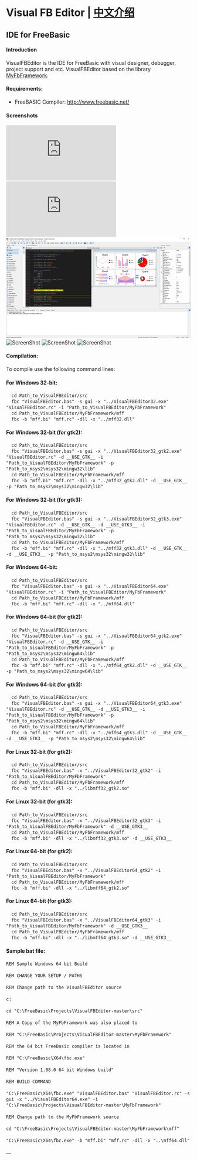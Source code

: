﻿# Visual FB Editor | <a href="README_CN.md">中文介绍</a>
## IDE for FreeBasic

#### Introduction
VisualFBEditor is the IDE for FreeBasic with visual designer, debugger, project support and etc. VisualFBEditor based on the library <a href="https://github.com/XusinboyBekchanov/MyFbFramework">MyFbFramework</a>.

#### Requirements:

* FreeBASIC Compiler: http://www.freebasic.net/

#### Screenshots
![ScreenShot](https://www.cyberforum.ru/blog_attachment.php?attachmentid=4921&d=1531765249)
![ScreenShot](https://www.cyberforum.ru/blog_attachment.php?attachmentid=5144&d=1545153885)
![ScreenShot](https://github.com/XusinboyBekchanov/VisualFBEditor/blob/600312498d1df6c7354c6039e1af50241ea1fbb9/Resources/VisualFBEditor.png)
![ScreenShot](https://github.com/XusinboyBekchanov/VisualFBEditor/blob/600312498d1df6c7354c6039e1af50241ea1fbb9/Resources/VisualFBEditor1.png)
![ScreenShot](https://github.com/XusinboyBekchanov/VisualFBEditor/blob/600312498d1df6c7354c6039e1af50241ea1fbb9/Resources/VisualFBEditor2.png)
![ScreenShot](https://github.com/XusinboyBekchanov/VisualFBEditor/blob/600312498d1df6c7354c6039e1af50241ea1fbb9/Resources/VisualFBEditor3.png)

#### Compilation:

To compile use the following command lines:

#### For Windows 32-bit:
```shell
  cd Path_to_VisualFBEditor/src
  fbc "VisualFBEditor.bas" -s gui -x "../VisualFBEditor32.exe" "VisualFBEditor.rc" -i "Path_to_VisualFBEditor/MyFbFramework"
  cd Path_to_VisualFBEditor/MyFbFramework/mff
  fbc -b "mff.bi" "mff.rc" -dll -x "../mff32.dll"
```
#### For Windows 32-bit (for gtk2):
```shell
  cd Path_to_VisualFBEditor/src
  fbc "VisualFBEditor.bas" -s gui -x "../VisualFBEditor32_gtk2.exe" "VisualFBEditor.rc" -d __USE_GTK__ -i "Path_to_VisualFBEditor/MyFbFramework" -p "Path_to_msys2\msys32\mingw32\lib"
  cd Path_to_VisualFBEditor/MyFbFramework/mff
  fbc -b "mff.bi" "mff.rc" -dll -x "../mff32_gtk2.dll" -d __USE_GTK__ -p "Path_to_msys2\msys32\mingw32\lib"
```
#### For Windows 32-bit (for gtk3):
```shell
  cd Path_to_VisualFBEditor/src
  fbc "VisualFBEditor.bas" -s gui -x "../VisualFBEditor32_gtk3.exe" "VisualFBEditor.rc" -d __USE_GTK__ -d __USE_GTK3__ -i "Path_to_VisualFBEditor/MyFbFramework" -p "Path_to_msys2\msys32\mingw32\lib"
  cd Path_to_VisualFBEditor/MyFbFramework/mff
  fbc -b "mff.bi" "mff.rc" -dll -x "../mff32_gtk3.dll" -d __USE_GTK__ -d __USE_GTK3__ -p "Path_to_msys2\msys32\mingw32\lib"
```
#### For Windows 64-bit:
```shell
  cd Path_to_VisualFBEditor/src
  fbc "VisualFBEditor.bas" -s gui -x "../VisualFBEditor64.exe" "VisualFBEditor.rc" -i "Path_to_VisualFBEditor/MyFbFramework"
  cd Path_to_VisualFBEditor/MyFbFramework/mff
  fbc -b "mff.bi" "mff.rc" -dll -x "../mff64.dll"
```
#### For Windows 64-bit (for gtk2):
```shell
  cd Path_to_VisualFBEditor/src
  fbc "VisualFBEditor.bas" -s gui -x "../VisualFBEditor64_gtk2.exe" "VisualFBEditor.rc" -d __USE_GTK__ -i "Path_to_VisualFBEditor/MyFbFramework" -p "Path_to_msys2\msys32\mingw64\lib"
  cd Path_to_VisualFBEditor/MyFbFramework/mff
  fbc -b "mff.bi" "mff.rc" -dll -x "../mff64_gtk2.dll" -d __USE_GTK__ -p "Path_to_msys2\msys32\mingw64\lib"
```
#### For Windows 64-bit (for gtk3):
```shell
  cd Path_to_VisualFBEditor/src
  fbc "VisualFBEditor.bas" -s gui -x "../VisualFBEditor64_gtk3.exe" "VisualFBEditor.rc" -d __USE_GTK__ -d __USE_GTK3__ -i "Path_to_VisualFBEditor/MyFbFramework" -p "Path_to_msys2\msys32\mingw64\lib"
  cd Path_to_VisualFBEditor/MyFbFramework/mff
  fbc -b "mff.bi" "mff.rc" -dll -x "../mff64_gtk3.dll" -d __USE_GTK__ -d __USE_GTK3__ -p "Path_to_msys2\msys32\mingw64\lib"
```
#### For Linux 32-bit (for gtk2):
```shell
  cd Path_to_VisualFBEditor/src
  fbc "VisualFBEditor.bas" -x "../VisualFBEditor32_gtk2" -i "Path_to_VisualFBEditor/MyFbFramework"
  cd Path_to_VisualFBEditor/MyFbFramework/mff
  fbc -b "mff.bi" -dll -x "../libmff32_gtk2.so"
```
#### For Linux 32-bit (for gtk3):
```shell
  cd Path_to_VisualFBEditor/src
  fbc "VisualFBEditor.bas" -x "../VisualFBEditor32_gtk3" -i "Path_to_VisualFBEditor/MyFbFramework" -d __USE_GTK3__
  cd Path_to_VisualFBEditor/MyFbFramework/mff
  fbc -b "mff.bi" -dll -x "../libmff32_gtk3.so" -d __USE_GTK3__
```
#### For Linux 64-bit (for gtk2):
```shell
  cd Path_to_VisualFBEditor/src
  fbc "VisualFBEditor.bas" -x "../VisualFBEditor64_gtk2" -i "Path_to_VisualFBEditor/MyFbFramework"
  cd Path_to_VisualFBEditor/MyFbFramework/mff
  fbc -b "mff.bi" -dll -x "../libmff64_gtk2.so"
```
#### For Linux 64-bit (for gtk3):
```shell
  cd Path_to_VisualFBEditor/src
  fbc "VisualFBEditor.bas" -x "../VisualFBEditor64_gtk3" -i "Path_to_VisualFBEditor/MyFbFramework" -d __USE_GTK3__
  cd Path_to_VisualFBEditor/MyFbFramework/mff
  fbc -b "mff.bi" -dll -x "../libmff64_gtk3.so" -d __USE_GTK3__
```
#### Sample bat file:
```shell
REM Sample Windows 64 bit Build

REM CHANGE YOUR SETUP / PATHS

REM Change path to the VisualFBEditor source

c:

cd "C:\FreeBasic\Projects\VisualFBEditor-master\src"

REM A Copy of the MyFbFramework was also placed to

REM "C:\FreeBasic\Projects\VisualFBEditor-master\MyFbFramework"

REM the 64 bit FreeBasic compiler is located in

REM "C:\FreeBasic\X64\fbc.exe"

REM "Version 1.08.0 64 bit Windows build"

REM BUILD COMMAND

"C:\FreeBasic\X64\fbc.exe" "VisualFBEditor.bas" "VisualFBEditor.rc" -s gui -x "../VisualFBEditor64.exe" -i "C:\FreeBasic\Projects\VisualFBEditor-master\MyFbFramework"

REM Change path to the MyFbFramework source

cd "C:\FreeBasic\Projects\VisualFBEditor-master\MyFbFramework\mff"

"C:\FreeBasic\X64\fbc.exe" -b "mff.bi" "mff.rc" -dll -x "..\mff64.dll"
```
__
